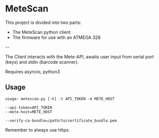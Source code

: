 
MeteScan
========


This project is divided into two parts:
* The MeteScan python client
* The firmware for use with an ATMEGA 328 


--

The Client interacts with the Mete-API,
awaits user input from serial port (keys) and 
stdin (barcode scanner).

Requires asyncio, python3

## Usage

    usage: metescan.py [-h] -t API_TOKEN -m METE_HOST

    --api-token=API_TOKEN
    --mete-host=METE_HOST

    --verify-ca-bundle=/path/to/certificate_bundle.pem


Remember to always use https.


